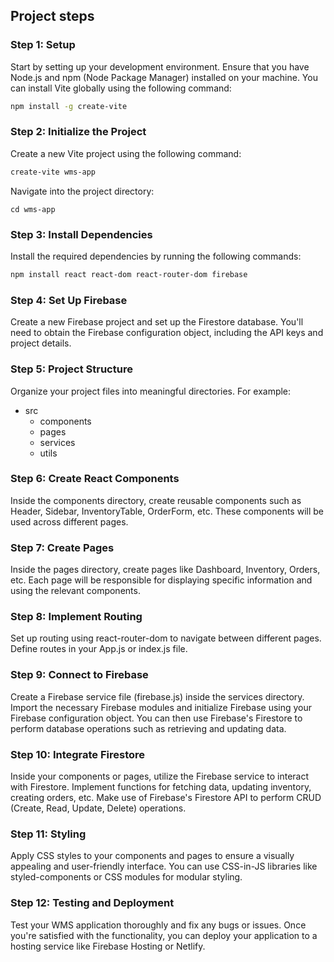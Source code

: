 ## Project steps

### Step 1: Setup

Start by setting up your development environment. Ensure that you have Node.js and npm (Node Package Manager) installed on your machine. You can install Vite globally using the following command:

``` bash
npm install -g create-vite
````


### Step 2: Initialize the Project

Create a new Vite project using the following command:

``` bash
create-vite wms-app
```

Navigate into the project directory:

`cd wms-app`


### Step 3: Install Dependencies

Install the required dependencies by running the following commands:

```bash
npm install react react-dom react-router-dom firebase
```


### Step 4: Set Up Firebase

Create a new Firebase project and set up the Firestore database. You'll need to obtain the Firebase configuration object, including the API keys and project details.


### Step 5: Project Structure

Organize your project files into meaningful directories. For example:

- src
  - components
  - pages
  - services
  - utils


### Step 6: Create React Components

Inside the components directory, create reusable components such as Header, Sidebar, InventoryTable, OrderForm, etc. These components will be used across different pages.


### Step 7: Create Pages

Inside the pages directory, create pages like Dashboard, Inventory, Orders, etc. Each page will be responsible for displaying specific information and using the relevant components.


### Step 8: Implement Routing

Set up routing using react-router-dom to navigate between different pages. Define routes in your App.js or index.js file.


### Step 9: Connect to Firebase

Create a Firebase service file (firebase.js) inside the services directory. Import the necessary Firebase modules and initialize Firebase using your Firebase configuration object. You can then use Firebase's Firestore to perform database operations such as retrieving and updating data.


### Step 10: Integrate Firestore

Inside your components or pages, utilize the Firebase service to interact with Firestore. Implement functions for fetching data, updating inventory, creating orders, etc. Make use of Firebase's Firestore API to perform CRUD (Create, Read, Update, Delete) operations.


### Step 11: Styling

Apply CSS styles to your components and pages to ensure a visually appealing and user-friendly interface. You can use CSS-in-JS libraries like styled-components or CSS modules for modular styling.


### Step 12: Testing and Deployment

Test your WMS application thoroughly and fix any bugs or issues. Once you're satisfied with the functionality, you can deploy your application to a hosting service like Firebase Hosting or Netlify.